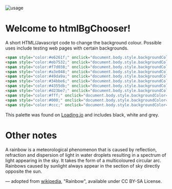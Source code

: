 ![usage](https://repository-images.githubusercontent.com/280842157/2f908580-ca01-11ea-85c5-9a13181e9e7d)

# Welcome to htmlBgChooser!

A short HTML/Javascript code to change the background colour. 
Possible uses include testing web pages with certain backgrounds.

```html
<span style="color:#e6261f;" onclick="document.body.style.backgroundColor='#e6261f';">●</span>
<span style="color:#eb7532;" onclick="document.body.style.backgroundColor='#eb7532';">●</span>
<span style="color:#f7d038;" onclick="document.body.style.backgroundColor='#f7d038';">●</span>
<span style="color:#a3e048;" onclick="document.body.style.backgroundColor='#a3e048';">●</span>
<span style="color:#49da9a;" onclick="document.body.style.backgroundColor='#49da9a';">●</span>
<span style="color:#34bbe6;" onclick="document.body.style.backgroundColor='#34bbe6';">●</span>
<span style="color:#4355db;" onclick="document.body.style.backgroundColor='#4355db';">●</span>
<span style="color:#d23be7;" onclick="document.body.style.backgroundColor='#d23be7';">●</span>
<span style="color:#fff;" onclick="document.body.style.backgroundColor='#fff';">●</span>
<span style="color:#000;" onclick="document.body.style.backgroundColor='#000';">●</span>
<span style="color:#ccc;" onclick="document.body.style.backgroundColor='#ccc';">●</span>
```

This palette was found on [Loading.io](https://loading.io/color/feature/Rainbow/) and includes black, white and grey.

# Other notes 

A rainbow is a meteorological phenomenon that is caused by reflection, refraction and dispersion of light in water droplets resulting in a spectrum of light appearing in the sky. It takes the form of a multicoloured circular arc. Rainbows caused by sunlight always appear in the section of sky directly opposite the sun.

— adopted from [wikipedia](https://en.wikipedia.org/wiki/Rainbow), "Rainbow", available under CC BY-SA License.

